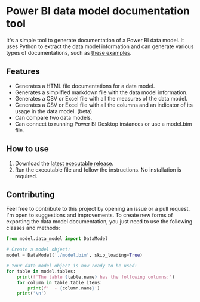 # Power BI data model documentation tool
It's a simple tool to generate documentation of a Power BI data model. It uses Python to extract the data model information and can generate various types of documentations, such as [these examples](https://github.com/eduazzolin/power-bi-data-model-documentor/blob/main/examples).

## Features
- Generates a HTML file documentations for a data model.
- Generates a simplified markdown file with the data model information.
- Generates a CSV or Excel file with all the measures of the data model.
- Generates a CSV or Excel file with all the columns and an indicator of its usage in the data model. (beta)
- Can compare two data models.
- Can connect to running Power BI Desktop instances or use a model.bim file.

## How to use
1. Download the [latest executable release](https://github.com/eduazzolin/power-bi-data-model-docs/releases/download/1.0/Power-BI-Data-Model-Docs.exe).
2. Run the executable file and follow the instructions. No installation is required.

## Contributing
Feel free to contribute to this project by opening an issue or a pull request. I'm open to suggestions and improvements. To create new forms of exporting the data model documentation, you just need to use the following classes and methods:
```python
from model.data_model import DataModel

# Create a model object:
model = DataModel('./model.bim', skip_loading=True)

# Your data model object is now ready to be used:
for table in model.tables:
    print(f'The table {table.name} has the following columns:')
    for column in table.table_itens:
        print(f'  - {column.name}')
    print('\n')
```
